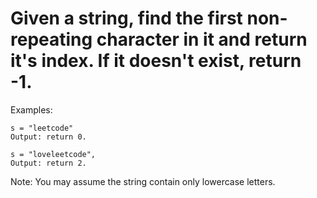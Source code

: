 # Given a string, find the first non-repeating character in it and return it's index. If it doesn't exist, return -1.

Examples:


```
s = "leetcode"
Output: return 0.

s = "loveleetcode",
Output: return 2.
```

Note: You may assume the string contain only lowercase letters.
